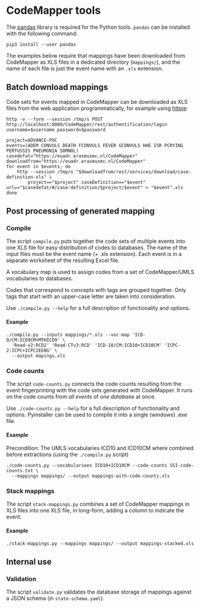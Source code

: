 # CodeMapper tools

The [pandas](http://pandas.pydata.org/) library is required for the Python
tools. `pandas` can be installed with the following command:

    pip3 install --user pandas
    
The examples below require that mappings have been downloaded from CodeMapper as
XLS files in a dedicated directory (`mappings/`), and the name of each file is
just the event name with an `.xls` extension.

## Batch download mappings

Code sets for events mapped in CodeMapper can be downloaded as XLS files from
the web application programmatically, for example using [httpie](https://httpie.org/):

    http -v --form --session /tmp/s POST http://localhost:8080/CodeMapper/rest/authentification/login username=$username password=$password

    project=ADVANCE-POC
    events=(ADEM CONVULS DEATH FCONVULS FEVER GCONVULS HHE ISR PCRYING PERTUSSIS PNEUMONIA SOMNOL)
    casedefat="https://euadr.erasmusmc.nl/CodeMapper"
    downloadfrom="https://euadr.erasmusmc.nl/CodeMapper"
    for event in $events; do
        http --session /tmp/s "$downloadfrom/rest/services/download/case-definition-xls" \
            project=="$project" caseDefinition=="$event" url=="$casedefat/#/case-definition/$project/$event" > "$event".xls
    done
    
## Post processing of generated mapping

### Compile

The script `compile.py` puts together the code sets of multiple events into one
XLS file for easy distribution of codes to databases. The name of the input
files must be the event name (+ .xls extension). Each event is in a separate
worksheet of the resulting Excel file.

A vocabulary map is used to assign codes from a set of CodeMapper/UMLS
vocabularies to databases.

Codes that correspond to concepts with tags are grouped together. Only tags that
start with an upper-case letter are taken into consideration.

Use `./compile.py --help` for a full description of functionality and options.

#### Example

    ./compile.py --inputs mappings/*.xls --voc-map 'ICD-9/CM:ICD9CM+MTHICD9' \
      'Read-v2:RCD2' 'Read-CTv3:RCD' 'ICD-10/CM:ICD10+ICD10CM' 'ICPC-2:ICPC+ICPC2EENG' \
      --output mapings.xls

### Code counts

The script `code-counts.py` connects the code counts resulting from the event
fingerprinting with the code sets generated with CodeMapper. It runs on the code
counts from *all events* of *one database* at once.

Use `./code-counts.py --help` for a full description of functionality and
options. Pyinstaller can be used to compile it into a single (windows) .exe
file.

#### Example

Precondition: The UMLS vocabularies ICD10 and ICD10CM where combined before
extractions (using the `./compile.py` script)

    ./code-counts.py --vocabulariees ICD10+ICD10CM --code-counts SSI-code-counts.txt \
      --mappings mappings/ --output mappings-with-code-counts.xls

### Stack mappings

The script `stack-mappings.py` combines a set of CodeMapper mappings in XLS
files into one XLS file, in long-form, adding a column to indicate the event.

#### Example

    ./stack-mappings.py --mappings mappings/ --output mappings-stacked.xls
    
## Internal use

### Validation

The script `validate.py` validates the database storage of mappings against a
JSON schema (in `state-schema.yaml`).

